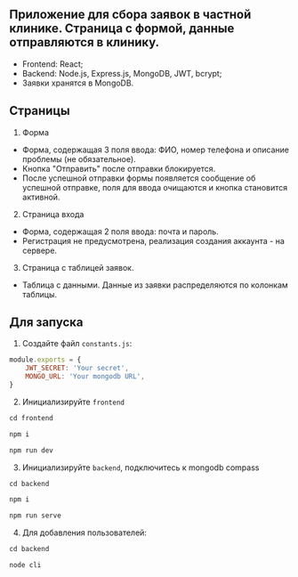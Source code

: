 ## Приложение для сбора заявок в частной клинике. Страница с формой, данные отправляются в клинику.

- Frontend: React;
- Backend: Node.js, Express.js, MongoDB, JWT, bcrypt;
- Заявки хранятся в MongoDB.

## Страницы

1. Форма

- Форма, содержащая 3 поля ввода: ФИО, номер телефона и описание проблемы (не обязательное).
- Кнопка "Отправить" после отправки блокируется.
- После успешной отправки формы появляется сообщение об успешной отправке, поля для ввода очищаются и кнопка становится активной.

2. Страница входа

- Форма, содержащая 2 поля ввода: почта и пароль.
- Регистрация не предусмотрена, реализация создания аккаунта - на сервере.

3. Страница с таблицей заявок.

- Таблица с данными. Данные из заявки распределяются по колонкам таблицы.

## Для запуска

1. Создайте файл `constants.js`:

```js
module.exports = {
	JWT_SECRET: 'Your secret',
	MONGO_URL: 'Your mongodb URL',
}
```

2. Инициализируйте `frontend`

```js
cd frontend

npm i

npm run dev
```

3. Инициализируйте `backend`, подключитесь к mongodb compass

```js
cd backend

npm i

npm run serve
```

4. Для добавления пользователей:

```js
cd backend

node cli
```
